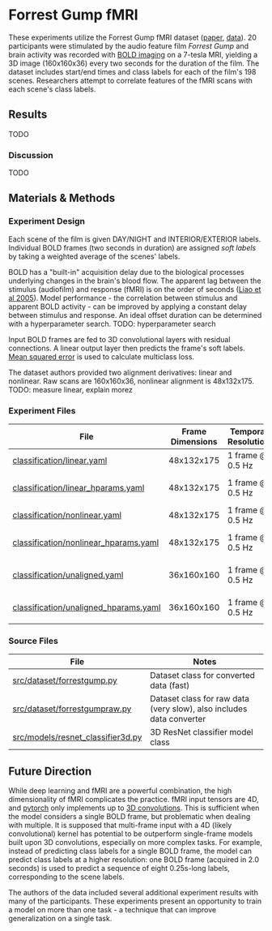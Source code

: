 # Forrest Gump fMRI
These experiments utilize the Forrest Gump fMRI dataset ([paper](https://www.nature.com/articles/sdata20143), [data](https://openneuro.org/datasets/ds000113/versions/1.3.0)). 20 participants were stimulated by the audio feature film *Forrest Gump* and brain activity was recorded with [BOLD imaging](https://en.wikipedia.org/wiki/Blood-oxygen-level-dependent_imaging) on a 7-tesla MRI, yielding a 3D image (160x160x36) every two seconds for the duration of the film. The dataset includes start/end times and class labels for each of the film's 198 scenes. Researchers attempt to correlate features of the fMRI scans with each scene's class labels.

## Results
TODO

### Discussion
TODO

## Materials & Methods
### Experiment Design
Each scene of the film is given DAY/NIGHT and INTERIOR/EXTERIOR labels. Individual BOLD frames (two seconds in duration) are assigned *soft labels* by taking a weighted average of the scenes' labels. 

BOLD has a "built-in" acquisition delay due to the biological processes underlying changes in the brain's blood flow. The apparent lag between the stimulus (audiofilm) and response (fMRI) is on the order of seconds ([Liao et al 2005](https://www.math.mcgill.ca/keith/delay/delay.pdf)). Model performance - the correlation between stimulus and apparent BOLD activity - can be improved by applying a constant delay between stimulus and response. An ideal offset duration can be determined with a hyperparameter search. TODO: hyperparameter search

Input BOLD frames are fed to 3D convolutional layers with residual connections. A linear output layer then predicts the frame's soft labels. [Mean squared error](https://en.wikipedia.org/wiki/Mean_squared_error) is used to calculate multiclass loss.

The dataset authors provided two alignment derivatives: linear and nonlinear. Raw scans are 160x160x36, nonlinear alignment is 48x132x175. TODO: measure linear, explain morez

### Experiment Files
| File                                                                              | Frame Dimensions | Temporal Resolution | Notes
| --------------------------------------------------------------------------------- | ---------------- | ------------------- | -----
| [classification/linear.yaml](classification/linear.yaml)                          | 48x132x175       | 1 frame @ 0.5 Hz    | Linear alignment 
| [classification/linear_hparams.yaml](classification/linear_hparams.yaml)          | 48x132x175       | 1 frame @ 0.5 Hz    | Hyperparameter search for `linear.yaml`
| [classification/nonlinear.yaml](classification/nonlinear.yaml)                    | 48x132x175       | 1 frame @ 0.5 Hz    | Nonlinear alignment 
| [classification/nonlinear_hparams.yaml](classification/nonlinear_hparams.yaml)    | 48x132x175       | 1 frame @ 0.5 Hz    | Hyperparameter search for `nonlinear.yaml`
| [classification/unaligned.yaml](classification/unaligned.yaml)                    | 36x160x160       | 1 frame @ 0.5 Hz    | No alignment (raw), base experiment
| [classification/unaligned_hparams.yaml](classification/unaligned_hparams.yaml)    | 36x160x160       | 1 frame @ 0.5 Hz    | Hyperparameter search for `unaligned.yaml`

### Source Files
| File                                                                     | Notes
| ------------------------------------------------------------------------ | ----- 
| [src/dataset/forrestgump.py](/src/dataset/forrestgump.py)                | Dataset class for converted data (fast)
| [src/dataset/forrestgumpraw.py](/src/dataset/forrestgumpraw.py)          | Dataset class for raw data (very slow), also includes data converter
| [src/models/resnet_classifier3d.py](/src/models/resnet_classifier3d.py)  | 3D ResNet classifier model class

## Future Direction
While deep learning and fMRI are a powerful combination, the high dimensionality of fMRI complicates the practice. fMRI input tensors are 4D, and [pytorch](https://pytorch.org/) only implements up to [3D convolutions](https://pytorch.org/docs/stable/generated/torch.nn.Conv3d.html). This is sufficient when the model considers a single BOLD frame, but problematic when dealing with multiple. It is supposed that multi-frame input with a 4D (likely convolutional) kernel has potential to be outperform single-frame models built upon 3D convolutions, especially on more complex tasks. For example, instead of predicting class labels for a single BOLD frame, the model can predict class labels at a higher resolution: one BOLD frame (acquired in 2.0 seconds) is used to predict a sequence of eight 0.25s-long labels, corresponding to the scene labels.

The authors of the data included several additional experiment results with many of the participants. These experiments present an opportunity to train a model on more than one task - a technique that can improve generalization on a single task. 
